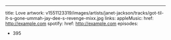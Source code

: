 ---
title: Love
artwork: v1551123319/images/artists/janet-jackson/tracks/got-til-it-s-gone-ummah-jay-dee-s-revenge-mixx.jpg
links:
  appleMusic: 
    href: http://example.com
  spotify: 
    href: http://example.com
episodes: 
- 395
